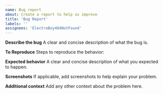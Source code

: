 ```yaml
---
name: Bug report
about: Create a report to help us improve
title: 'Bug Report'
labels: ''
assignees: 'ElectroBoy404NotFound'
---
```


**Describe the bug**
A clear and concise description of what the bug is.

**To Reproduce**
Steps to reproduce the behavior:

**Expected behavior**
A clear and concise description of what you expected to happen.

**Screenshots**
If applicable, add screenshots to help explain your problem.

**Additional context**
Add any other context about the problem here.
